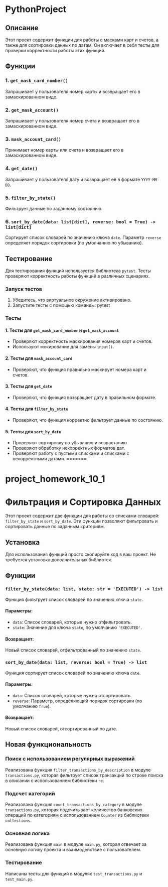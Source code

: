 
# PythonProject

## Описание

Этот проект содержит функции для работы с масками карт и счетов, а также для сортировки данных по датам. Он включает в себя тесты для проверки корректности работы этих функций.


## Функции

### 1. `get_mask_card_number()`

Запрашивает у пользователя номер карты и возвращает его в замаскированном виде.

### 2. `get_mask_account()`

Запрашивает у пользователя номер счета и возвращает его в замаскированном виде.

### 3. `mask_account_card()`

Принимает номер карты или счета и возвращает его в замаскированном виде.

### 4. `get_date()`

Запрашивает у пользователя дату и возвращает её в формате `YYYY-MM-DD`.

### 5. `filter_by_state()`

Фильтрует данные по заданному состоянию.

### 6. `sort_by_date(data: list[dict], reverse: bool = True) -> list[dict]`

Сортирует список словарей по значению ключа `date`. Параметр `reverse` определяет порядок сортировки (по умолчанию по убыванию).

## Тестирование

Для тестирования функций используется библиотека `pytest`. Тесты проверяют корректность работы функций в различных сценариях.

### Запуск тестов

1. Убедитесь, что виртуальное окружение активировано.
2. Запустите тесты с помощью команды: pytest


### Тесты

#### 1. Тесты для `get_mask_card_number` и `get_mask_account`

- Проверяют корректность маскирования номеров карт и счетов.
- Используют мокирование для замены `input()`.

#### 2. Тесты для `mask_account_card`

- Проверяют, что функция правильно маскирует номера карт и счетов.

#### 3. Тесты для `get_date`

- Проверяют, что функция возвращает дату в правильном формате.

#### 4. Тесты для `filter_by_state`

- Проверяют, что функция корректно фильтрует данные по состоянию.

#### 5. Тесты для `sort_by_date`

- Проверяют сортировку по убыванию и возрастанию.
- Проверяют обработку некорректных форматов дат.
- Проверяют работу с пустыми списками и списками с некорректными датами.
=======
# project_homework_10_1

# Фильтрация и Сортировка Данных

Этот проект содержит две функции для работы со списками словарей: `filter_by_state` и `sort_by_date`. Эти функции позволяют фильтровать и сортировать данные по заданным критериям.

## Установка

Для использования функций просто скопируйте код в ваш проект. Не требуется установка дополнительных библиотек.

## Функции

### `filter_by_state(data: list, state: str = 'EXECUTED') -> list`

Функция фильтрует список словарей по значению ключа `state`.

#### Параметры:
- `data`: Список словарей, которые нужно отфильтровать.
- `state`: Значение для ключа `state`, по умолчанию `'EXECUTED'`.

#### Возвращает:
Новый список словарей, отфильтрованный по значению `state`.



### `sort_by_date(data: list, reverse: bool = True) -> list`

Функция сортирует список словарей по значению ключа `date`.

#### Параметры:
- `data`: Список словарей, которые нужно отсортировать.
- `reverse`: Параметр, определяющий порядок сортировки (по умолчанию `True`).

#### Возвращает:
Новый список словарей, отсортированный по дате.

## Новая функциональность

### Поиск с использованием регулярных выражений
Реализована функция `filter_transactions_by_description` в модуле `transactions.py`, которая фильтрует список транзакций по строке поиска в описании с использованием библиотеки `re`.

### Подсчет категорий
Реализована функция `count_transactions_by_category` в модуле `transactions.py`, которая подсчитывает количество банковских операций по категориям с использованием `Counter` из библиотеки `collections`.

### Основная логика
Реализована функция `main` в модуле `main.py`, которая отвечает за основную логику проекта и взаимодействие с пользователем.

### Тестирование
Написаны тесты для функций в модулях `test_transactions.py` и `test_main.py`.


